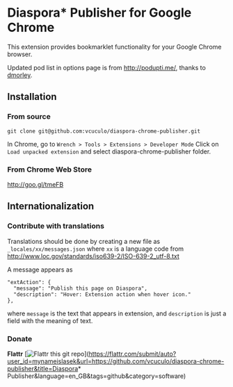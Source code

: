 # Diaspora* Publisher for Google Chrome

This extension provides bookmarklet functionality for your Google Chrome browser.

Updated pod list in options page is from http://podupti.me/, thanks to [dmorley](https://github.com/dmorley).

## Installation

### From source

    git clone git@github.com:vcuculo/diaspora-chrome-publisher.git
  
In Chrome, go to `Wrench > Tools > Extensions > Developer Mode`
Click on `Load unpacked extension` and select diaspora-chrome-publisher folder.

### From Chrome Web Store

   http://goo.gl/tmeFB

## Internationalization

### Contribute with translations

Translations should be done by creating a new file as `_locales/xx/messages.json` where `xx` is a language code from http://www.loc.gov/standards/iso639-2/ISO-639-2_utf-8.txt

A message appears as

    "extAction": {
      "message": "Publish this page on Diaspora",
      "description": "Hover: Extension action when hover icon."
    },

where `message` is the text that appears in extension, and `description` is just a field with the meaning of text.

### Donate

**Flattr** [![Flattr this git repo](http://api.flattr.com/button/flattr-badge-large.png)](https://flattr.com/submit/auto?user_id=mynameislasek&url=https://github.com/vcuculo/diaspora-chrome-publisher&title=Diaspora* Publisher&language=en_GB&tags=github&category=software) 
